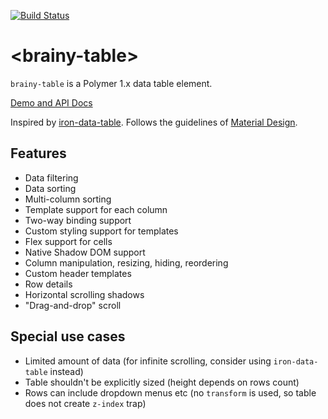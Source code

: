 [![Build Status](https://travis-ci.org/web-padawan/brainy-table.svg?branch=master)](https://travis-ci.org/web-padawan/brainy-table)

# &lt;brainy-table&gt;

`brainy-table` is a Polymer 1.x data table element.

[Demo and API Docs](http://web-padawan.github.io/brainy-table/)

Inspired by [iron-data-table](https://github.com/Saulis/iron-data-table).
Follows the guidelines of [Material Design](https://material.google.com/components/data-tables.html).

## Features
- Data filtering
- Data sorting
- Multi-column sorting
- Template support for each column
- Two-way binding support
- Custom styling support for templates
- Flex support for cells
- Native Shadow DOM support
- Column manipulation, resizing, hiding, reordering
- Custom header templates
- Row details
- Horizontal scrolling shadows
- "Drag-and-drop" scroll

## Special use cases
- Limited amount of data (for infinite scrolling, consider using `iron-data-table` instead)
- Table shouldn't be explicitly sized (height depends on rows count)
- Rows can include dropdown menus etc (no `transform` is used, so table does not create `z-index` trap)

